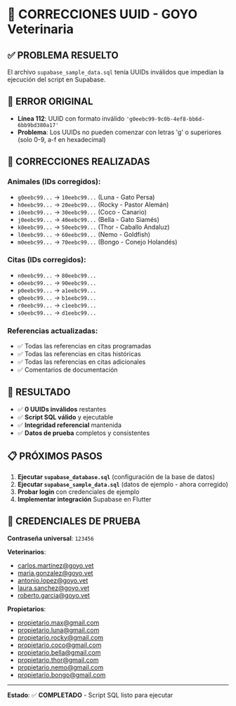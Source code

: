 # 🔧 CORRECCIONES UUID - GOYO Veterinaria

## ✅ PROBLEMA RESUELTO
El archivo `supabase_sample_data.sql` tenía UUIDs inválidos que impedían la ejecución del script en Supabase.

## 🚨 ERROR ORIGINAL
- **Línea 112**: UUID con formato inválido `'g0eebc99-9c0b-4ef8-bb6d-6bb9bd380a17'`
- **Problema**: Los UUIDs no pueden comenzar con letras 'g' o superiores (solo 0-9, a-f en hexadecimal)

## 🔄 CORRECCIONES REALIZADAS

### Animales (IDs corregidos):
- `g0eebc99...` → `10eebc99...` (Luna - Gato Persa)
- `h0eebc99...` → `20eebc99...` (Rocky - Pastor Alemán)
- `i0eebc99...` → `30eebc99...` (Coco - Canario)
- `j0eebc99...` → `40eebc99...` (Bella - Gato Siamés)
- `k0eebc99...` → `50eebc99...` (Thor - Caballo Andaluz)
- `l0eebc99...` → `60eebc99...` (Nemo - Goldfish)
- `m0eebc99...` → `70eebc99...` (Bongo - Conejo Holandés)

### Citas (IDs corregidos):
- `n0eebc99...` → `80eebc99...`
- `o0eebc99...` → `90eebc99...`
- `p0eebc99...` → `a1eebc99...`
- `q0eebc99...` → `b1eebc99...`
- `r0eebc99...` → `c1eebc99...`
- `s0eebc99...` → `d1eebc99...`

### Referencias actualizadas:
- ✅ Todas las referencias en citas programadas
- ✅ Todas las referencias en citas históricas
- ✅ Todas las referencias en citas adicionales
- ✅ Comentarios de documentación

## 🎯 RESULTADO
- ✅ **0 UUIDs inválidos** restantes
- ✅ **Script SQL válido** y ejecutable
- ✅ **Integridad referencial** mantenida
- ✅ **Datos de prueba** completos y consistentes

## 📋 PRÓXIMOS PASOS
1. **Ejecutar `supabase_database.sql`** (configuración de la base de datos)
2. **Ejecutar `supabase_sample_data.sql`** (datos de ejemplo - ahora corregido)
3. **Probar login** con credenciales de ejemplo
4. **Implementar integración** Supabase en Flutter

## 🔑 CREDENCIALES DE PRUEBA
**Contraseña universal**: `123456`

**Veterinarios**:
- carlos.martinez@goyo.vet
- maria.gonzalez@goyo.vet
- antonio.lopez@goyo.vet
- laura.sanchez@goyo.vet
- roberto.garcia@goyo.vet

**Propietarios**:
- propietario.max@gmail.com
- propietario.luna@gmail.com
- propietario.rocky@gmail.com
- propietario.coco@gmail.com
- propietario.bella@gmail.com
- propietario.thor@gmail.com
- propietario.nemo@gmail.com
- propietario.bongo@gmail.com

---
**Estado**: ✅ **COMPLETADO** - Script SQL listo para ejecutar
